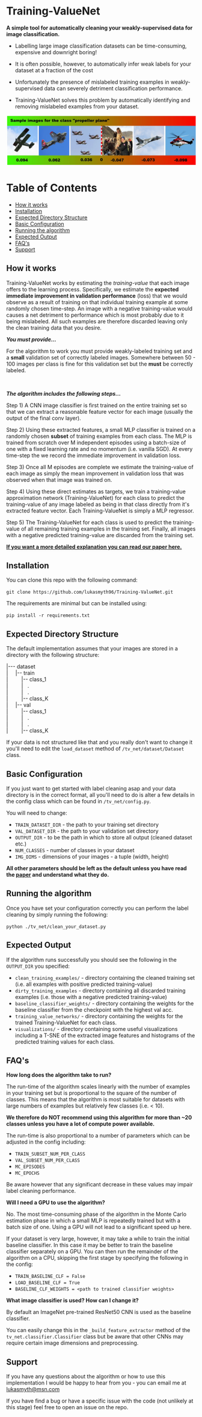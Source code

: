 # Training-ValueNet

**A simple tool for automatically cleaning your weakly-supervised data for image classification.**

- Labelling large image classification datasets can be time-consuming, expensive and downright boring!

- It is often possible, however, to automatically infer weak labels for your dataset at a fraction of the cost 

- Unfortunately the presence of mislabeled training examples in weakly-supervised data can severely detriment 
classification performance.

-  Training-ValueNet solves this problem by automatically identifying and removing mislabeled examples from your dataset.

![Alt text](img/training_value_examples.jpg?raw=true "Every training example offers some unique amount of value to the learning process. Mislabeled training examples are likely to hurt classification performance and will therefore possess a negative value. Training-ValueNet identifies and removes mislabeled images from a dataset by learning to estimate the value each example offers. ")

Table of Contents
=================


  * [How it works](#how-it-works)
  * [Installation](#installation)
  * [Expected Directory Structure](##expected-directory-structure)
  * [Basic Configuration](#basic-configuration)
  * [Running the algorithm](#running-the-algorithm)
  * [Expected Output](#expected-output)
  * [FAQ's](#faqs)
  * [Support](#support)




## How it works

Training-ValueNet works by estimating the  _training-value_ that each image offers to the learning process. Specifically,
we estimate the **expected immediate improvement in validation performance** (loss) that we would observe as a result of training
on that individual training example at some randomly chosen time-step. An image with a negative training-value
 would causes a net detriment to performance which is most probably due to it being mislabeled. All such examples are
therefore discarded leaving only the clean training data that you desire.


**_You must provide..._**  

For the algorithm to work you must provide weakly-labeled training set and a **small** validation set of correctly labeled images. Somewhere between 50 - 100 images per class
is fine for this validation set but the **must** be correctly labeled.   

&nbsp;  


 **_The algorithm includes the following steps..._**  

Step 1) A CNN image classifier is first trained on the entire training set so that we can extract a reasonable feature
vector for each image (usually the output of the final conv layer).

Step 2) Using these extracted features, a small MLP classifier is trained on a randomly chosen **subset** of training
examples from each class. The MLP is trained from scratch over M independent episodes using a batch-size of one with a 
fixed learning rate and no momentum (i.e. vanilla SGD). At every time-step the we record the immediate improvement in validation
loss.

Step 3) Once all M episodes are complete we estimate the training-value of each image as simply the mean improvement in 
validation loss that was observed when that image was trained on. 

Step 4) Using these direct estimates as targets, we train a training-value approximation network (Training-ValueNet) for each
class to predict the training-value of any image labeled as being in that class directly from it's extracted feature vector. 
Each Training-ValueNet is simply a MLP regressor. 

Step 5) The Training-ValueNet for each class is used to predict the training-value of all remaining training examples in the training set. 
Finally, all images with a negative predicted training-value are discarded from the training set. 


**[If you want a more detailed explanation you can read our paper here.](http://empslocal.ex.ac.uk/people/staff/np331/publications/SmythEtAl2019.pdf)**


## Installation

You can clone this repo with the following command:

`git clone https://github.com/lukasmyth96/Training-ValueNet.git`

The requirements are minimal but can be installed using:

`pip install -r requirements.txt`

## Expected Directory Structure

The default implementation assumes that your images are stored in a directory with the following structure:

\|--- dataset  
\| &nbsp;&nbsp;&nbsp; \|-- train  
\| &nbsp;&nbsp;&nbsp;&nbsp;&nbsp;&nbsp;&nbsp;&nbsp;\|-- class_1  
\| &nbsp;&nbsp;&nbsp;&nbsp;&nbsp;&nbsp;&nbsp;&nbsp;\| &nbsp; .  
\| &nbsp;&nbsp;&nbsp;&nbsp;&nbsp;&nbsp;&nbsp;&nbsp;\| &nbsp; .  
\| &nbsp;&nbsp;&nbsp;&nbsp;&nbsp;&nbsp;&nbsp;&nbsp;\|-- class_K  
\| &nbsp;&nbsp;&nbsp; \|-- val  
\| &nbsp;&nbsp;&nbsp;&nbsp;&nbsp;&nbsp;&nbsp;&nbsp;\|-- class_1  
\| &nbsp;&nbsp;&nbsp;&nbsp;&nbsp;&nbsp;&nbsp;&nbsp;\| &nbsp; .  
\| &nbsp;&nbsp;&nbsp;&nbsp;&nbsp;&nbsp;&nbsp;&nbsp;\| &nbsp; .  
\| &nbsp;&nbsp;&nbsp;&nbsp;&nbsp;&nbsp;&nbsp;&nbsp;\|-- class_K 

If your data is not structured like that and you really don't want to change it you'll need to edit the `load_dataset` method of  `/tv_net/dataset/Dataset` class.



## Basic Configuration

If you just want to get started with label cleaning asap and your data directory is in the correct format, all you'll need to do is alter a few details in the config class which 
can be found in `/tv_net/config.py`.

You will need to change:

- `TRAIN_DATASET_DIR` - the path to your training set directory
- `VAL_DATASET_DIR` -  the path to your validation set directory
- `OUTPUT_DIR` - to be the path in which to store all output (cleaned dataset etc.)
- `NUM_CLASSES` - number of classes in your dataset
- `IMG_DIMS` - dimensions of your images - a tuple (width, height)

**All other parameters should be left as the default unless you have read the [paper](http://empslocal.ex.ac.uk/people/staff/np331/publications/SmythEtAl2019.pdf) and understand what they do.**

## Running the algorithm

Once you have set your configuration correctly you can perform the label cleaning by simply running the following:

`python ./tv_net/clean_your_dataset.py`


## Expected Output

If the algorithm runs successfully you should see the following in the `OUTPUT_DIR` you specified:

- `clean_training_examples/` - directory containing the cleaned training set (i.e. all examples with positive predicted training-value)
- `dirty_training_examples` - directory containing all discarded training examples (i.e. those with a negative predicted training-value)
- `baseline_classifier_weights/` - directory containing the weights for the baseline classifier from the checkpoint with the highest val acc. 
- `training_value_networks/` - directory containing the weights for the trained Training-ValueNet for each class.
- `visualizations/` - directory containing some useful visualizations including a T-SNE of the extracted image features and histograms of the predicted training values for each class.
 

## FAQ's

**How long does the algorithm take to run?**

The run-time of the algorithm scales linearly with the number of examples in your training set but is proportional to the
square of the number of classes. This means that the algorithm is most suitable for datasets with large numbers of examples but
relatively few classes (i.e. < 10). 

 **We therefore do NOT recommend using this algorithm for more than ~20 classes unless you have a lot of compute power available.**

The run-time is also proportional to a number of parameters which can be adjusted in the config including:

- `TRAIN_SUBSET_NUM_PER_CLASS`
- `VAL_SUBSET_NUM_PER_CLASS`
- `MC_EPISODES`
- `MC_EPOCHS`

Be aware however that any significant decrease in these values may impair label cleaning performance.

**Will I need a GPU to use the algorithm?**

No. The most time-consuming phase of the algorithm in the Monte Carlo estimation phase in which a small MLP is repeatedly trained but with
a batch size of one. Using a GPU will not lead to a significant speed up here.

If your dataset is very large, however, it may take a while to train the initial baseline classifier. In this case it
may be better to train the baseline classifier separately on a GPU. You can then run the remainder of the algorithm on a CPU, skipping the first
stage by specifying the following in the config:

- `TRAIN_BASELINE_CLF = False`
- `LOAD_BASELINE_CLF = True`
- `BASELINE_CLF_WEIGHTS = <path to trained classifier weights>`

**What image classifier is used? How can I change it?**

By default an ImageNet pre-trained ResNet50 CNN is used as the baseline classifier. 

You can easily change this in the `_build_feature_extractor` method of the `tv_net.classifier.Classifier` class but be aware
that other CNNs may require certain image dimensions and preprocessing. 


## Support

If you have any questions about the algorithm or how to use this implementation I would be happy to hear from you - you can email me at [lukasmyth@msn.com]()

If you have find a bug or have a specific issue with the code (not unlikely at this stage) feel free to open an issue on the repo.

